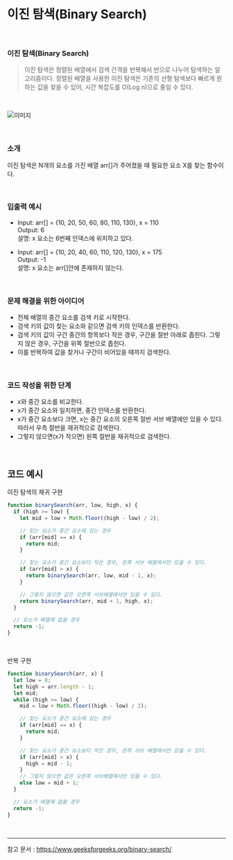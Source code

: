 # 이진 탐색(Binary Search)

<br>

### 이진 탐색(Binary Search)

> 이진 탐색은 정렬된 배열에서 검색 간격을 반복해서 반으로 나누어 탐색하는 알고리즘이다. 정렬된 배열을 사용한 이진 탐색은 기존의 선형 탐색보다 빠르게 원하는 값을 찾을 수 있어, 시간 복잡도를 O(Log n)으로 줄일 수 있다.

<br/>

![이미지](https://user-images.githubusercontent.com/93918946/210711544-65447c62-30cd-4d51-b14a-920d0feb9aa2.png)

<br/>

### 소개

이진 탐색은 N개의 요소를 가진 배열 arr[]가 주어졌을 때 필요한 요소 X를 찾는 함수이다.

<br/>

### 입출력 예시

- Input: arr[] = {10, 20, 50, 60, 80, 110, 130}, x = 110  
  Output: 6  
  설명: x 요소는 6번째 인덱스에 위치하고 있다.

- Input: arr[] = {10, 20, 40, 60, 110, 120, 130}, x = 175  
  Output: -1  
  설명: x 요소는 arr[]안에 존재하지 않는다.

<br/>

### 문제 해결을 위한 아이디어

- 전체 배열의 중간 요소를 검색 키로 시작한다.
- 검색 키의 값이 찾는 요소와 같으면 검색 키의 인덱스를 반환한다.
- 검색 키의 값이 구간 중간의 항목보다 작은 경우, 구간을 절반 아래로 좁힌다. 그렇지 않은 경우, 구간을 위쪽 절반으로 좁힌다.
- 이를 반복하여 값을 찾거나 구간이 비어있을 때까지 검색한다.

<br/>

### 코드 작성을 위한 단계

- x와 중간 요소를 비교한다.
- x가 중간 요소와 일치하면, 중간 인덱스를 반환한다.
- x가 중간 요소보다 크면, x는 중간 요소의 오른쪽 절반 서브 배열에만 있을 수 있다. 따라서 우측 절반을 재귀적으로 검색한다.
- 그렇지 않으면(x가 작으면) 왼쪽 절반을 재귀적으로 검색한다.

<br/>

## 코드 예시

이진 탐색의 재귀 구현

```javascript
function binarySearch(arr, low, high, x) {
  if (high >= low) {
    let mid = low + Math.floor((high - low) / 2);

    // 찾는 요소가 중간 요소에 있는 경우
    if (arr[mid] == x) {
      return mid;
    }

    // 찾는 요소가 중간 요소보다 작은 경우, 왼쪽 서브 배열에서만 있을 수 있다.
    if (arr[mid] > x) {
      return binarySearch(arr, low, mid - 1, x);
    }

    // 그렇지 않으면 값은 오른쪽 서브배열에서만 있을 수 있다.
    return binarySearch(arr, mid + 1, high, x);
  }

  // 요소가 배열에 없을 경우
  return -1;
}
```

<br/>

반복 구현

```javascript
function binarySearch(arr, x) {
  let low = 0;
  let high = arr.length - 1;
  let mid;
  while (high >= low) {
    mid = low + Math.floor((high - low) / 2);

    // 찾는 요소가 중간 요소에 있는 경우
    if (arr[mid] == x) {
      return mid;
    }

    // 찾는 요소가 중간 요소보다 작은 경우, 왼쪽 서브 배열에서만 있을 수 있다.
    if (arr[mid] > x) {
      high = mid - 1;
    }
    // 그렇지 않으면 값은 오른쪽 서브배열에서만 있을 수 있다.
    else low = mid + 1;
  }

  // 요소가 배열에 없을 경우
  return -1;
}
```

<br/>

---

참고 문서 : https://www.geeksforgeeks.org/binary-search/
